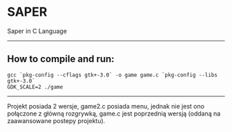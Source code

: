 # SAPER
Saper in C Language  
***  
## How to compile and run:
```
gcc `pkg-config --cflags gtk+-3.0` -o game game.c `pkg-config --libs gtk+-3.0`
GDK_SCALE=2 ./game
```
***
Projekt posiada 2 wersje, game2.c posiada menu, jednak nie jest ono połączone z główną rozgrywką, game.c jest poprzednią wersją (oddaną na zaawansowane postepy projektu).

